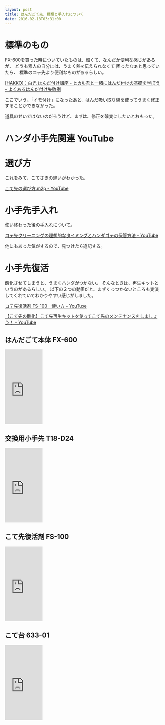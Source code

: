```yaml
---
layout: post
title: はんだごて先、種類と手入れについて
date: 2016-02-18T03:31:00
---
```


# 標準のもの

FX-600を買った時についていたものは、細くて、なんだか便利な感じがあるが、
どうも素人の自分には、うまく熱を伝えられなくて
困ったなぁと思っていたら、
標準のコテ先より便利なものがあるらしい。

[[HAKKO]：白光 はんだ付け講座 - ヒカル君と一緒にはんだ付けの基礎を学ぼう - よくあるはんだ付け失敗例](https://www.hakko.com/japan/hikaru/pages/topic1.html "[HAKKO]：白光 はんだ付け講座 - ヒカル君と一緒にはんだ付けの基礎を学ぼう - よくあるはんだ付け失敗例")

ここでいう、「イモ付け」になったあと、はんだ吸い取り線を使ってうまく修正することができなかった。

道具のせいではないのだろうけど、まずは、修正を確実にしたいとおもった。



# ハンダ小手先関連 YouTube

# 選び方

これをみて、こてさきの違いがわかった。

[こて先の選び方.m2p - YouTube](https://www.youtube.com/watch?v=tz2zSb2rK98 "こて先の選び方.m2p - YouTube")

# 小手先手入れ

使い終わった後の手入れについて。

[コテ先クリーニングの理想的なタイミングとハンダゴテの保管方法 - YouTube](https://www.youtube.com/watch?v=ZFD-9yb8nCk "コテ先クリーニングの理想的なタイミングとハンダゴテの保管方法 - YouTube")

他にもあった気がするので、見つけたら追記する。

# 小手先復活

酸化させてしまうと、うまくハンダがつかない。
そんなときは、再生キットというのがあるらしい。
以下の２つの動画だと、まずくっつかないところも実演してくれていてわかりやすい感じがしました。

[コテ先復活剤 FS-100　使い方 - YouTube](https://www.youtube.com/watch?v=f9xLkxKA5cU "コテ先復活剤 FS-100　使い方 - YouTube")


[【こて先の酸化】こて先再生キットを使ってこて先のメンテナンスをしましょう！ - YouTube](https://www.youtube.com/watch?v=9DrOgvxWMuI "【こて先の酸化】こて先再生キットを使ってこて先のメンテナンスをしましょう！ - YouTube")


## はんだごて本体 FX-600

<iframe src="http://rcm-fe.amazon-adsystem.com/e/cm?t=mi3002-22&o=9&p=8&l=as1&asins=B006MQD7M4&ref=tf_til&fc1=000000&IS2=1&lt1=_blank&m=amazon&lc1=0000FF&bc1=000000&bg1=FFFFFF&f=ifr" style="width:120px;height:240px;" scrolling="no" marginwidth="0" marginheight="0" frameborder="0"></iframe>

## 交換用小手先 T18-D24

<iframe src="http://rcm-fe.amazon-adsystem.com/e/cm?t=mi3002-22&o=9&p=8&l=as1&asins=B004ORB8J2&ref=tf_til&fc1=000000&IS2=1&lt1=_blank&m=amazon&lc1=0000FF&bc1=000000&bg1=FFFFFF&f=ifr" style="width:120px;height:240px;" scrolling="no" marginwidth="0" marginheight="0" frameborder="0"></iframe>

## こて先復活剤 FS-100

<iframe src="http://rcm-fe.amazon-adsystem.com/e/cm?t=mi3002-22&o=9&p=8&l=as1&asins=B002MRR1QA&ref=tf_til&fc1=000000&IS2=1&lt1=_blank&m=amazon&lc1=0000FF&bc1=000000&bg1=FFFFFF&f=ifr" style="width:120px;height:240px;" scrolling="no" marginwidth="0" marginheight="0" frameborder="0"></iframe>

## こて台 633-01

<iframe src="http://rcm-fe.amazon-adsystem.com/e/cm?t=mi3002-22&o=9&p=8&l=as1&asins=B000TGNWCS&ref=tf_til&fc1=000000&IS2=1&lt1=_blank&m=amazon&lc1=0000FF&bc1=000000&bg1=FFFFFF&f=ifr" style="width:120px;height:240px;" scrolling="no" marginwidth="0" marginheight="0" frameborder="0"></iframe>
